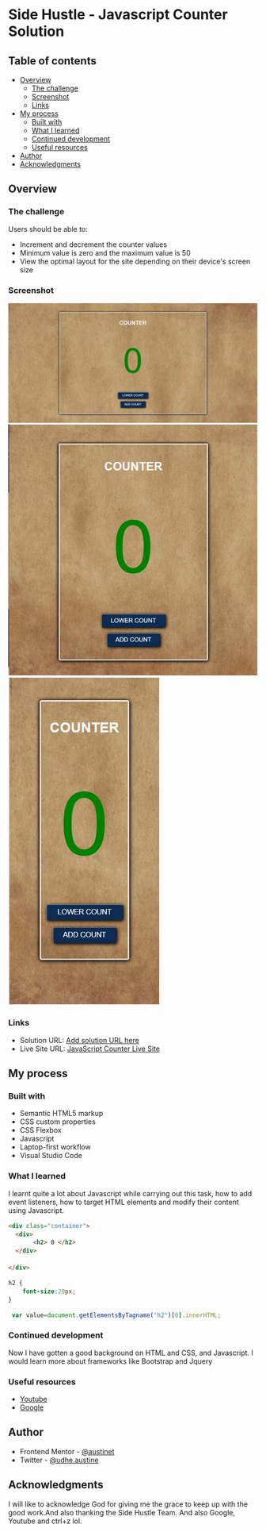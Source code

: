 # Side Hustle - Javascript Counter Solution


## Table of contents

- [Overview](#overview)
  - [The challenge](#the-challenge)
  - [Screenshot](#screenshot)
  - [Links](#links)
- [My process](#my-process)
  - [Built with](#built-with)
  - [What I learned](#what-i-learned)
  - [Continued development](#continued-development)
  - [Useful resources](#useful-resources)
- [Author](#author)
- [Acknowledgments](#acknowledgments)


## Overview

### The challenge

Users should be able to:
- Increment and decrement the counter values
- Minimum value is zero and the maximum value is 50
- View the optimal layout for the site depending on their device's screen size

### Screenshot

![](images/Screenshot_1.jpg)
![](images/Screenshot_2.jpg)
![](images/Screenshot_3.jpg)



### Links

- Solution URL: [Add solution URL here](https://your-solution-url.com)
- Live Site URL: [JavaScript Counter Live Site ](https://austinet.github.io/Javascript_Counter_By_Austinet_Side_Hustle_Project/)

## My process

### Built with

- Semantic HTML5 markup
- CSS custom properties
- CSS Flexbox
- Javascript
- Laptop-first workflow
- Visual Studio Code


### What I learned

I learnt quite a lot about Javascript while carrying out this task, how to add event listeners, how to target HTML elements and modify their content using Javascript.

```html
<div class="container">
  <div> 
       <h2> 0 </h2>
  </div>
  
</div>
```
```css
h2 {
    font-size:20px;
}

```
```js
 var value=document.getElementsByTagname("h2")[0].innerHTML;

```
### Continued development

Now I have gotten a good background on HTML and CSS, and Javascript. I would learn more about frameworks like Bootstrap and Jquery


### Useful resources

- [ Youtube](https://www.Youtube.com) 
- [Google  ](https://www.Google.com) 

## Author

- Frontend Mentor - [@austinet](https://www.frontendmentor.io/profile/austinet)
- Twitter - [@udhe.austine](https://www.twitter.com/udhe.austine)


## Acknowledgments

I will like to acknowledge God for giving me the grace to keep up with the good work.And also thanking the Side Hustle Team. And also Google, Youtube and ctrl+z lol.
